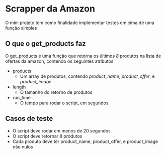 # Scrapper da Amazon

O mini projeto tem como finalidade implementar testes em cima de uma função simples

## O que o get_products faz

O get_products é uma função que retorna os últimos *8* produtos na lista de ofertas da amazon, contendo os seguintes atributos:
- products
    - Um array de produtos, contendo *product_name*, *product_offer*, e *product_image*
- length
    - O tamanho do retorno de produtos
- run_time
    - O tempo para rodar o script, em segundos

## Casos de teste

- O script deve rodar em menos de 20 segundos
- O script deve retornar 8 produtos
- Cada produto deve ter product_name, product_offer, e product_image não nulos